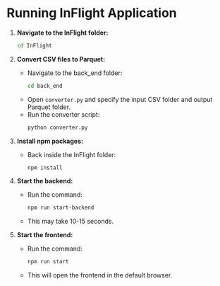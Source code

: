 # Running InFlight Application

1. **Navigate to the InFlight folder:**
    ```bash
    cd InFlight
    ```

2. **Convert CSV files to Parquet:**
    - Navigate to the back_end folder:
        ```bash
        cd back_end
        ```
    - Open `converter.py` and specify the input CSV folder and output Parquet folder.
    - Run the converter script:
        ```bash
        python converter.py
        ```

3. **Install npm packages:**
    - Back inside the InFlight folder:
        ```bash
        npm install
        ```

4. **Start the backend:**
    - Run the command:
        ```bash
        npm run start-backend
        ```
    - This may take 10-15 seconds.

5. **Start the frontend:**
    - Run the command:
        ```bash
        npm run start
        ```
    - This will open the frontend in the default browser.

